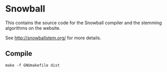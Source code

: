 # Snowball

This contains the source code for the Snowball compiler and the stemming algorithms on the website.

See http://snowballstem.org/ for more details.

## Compile

`make -f GNUmakefile dist`